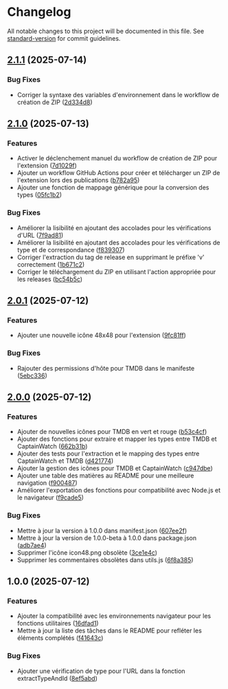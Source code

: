 # Changelog

All notable changes to this project will be documented in this file. See [standard-version](https://github.com/conventional-changelog/standard-version) for commit guidelines.

## [2.1.1](https://github.com/Vhivi/ChromeExt-CW-TMDB/compare/v2.1.0...v2.1.1) (2025-07-14)

### Bug Fixes

* Corriger la syntaxe des variables d'environnement dans le workflow de création de ZIP ([2d334d8](https://github.com/Vhivi/ChromeExt-CW-TMDB/commit/2d334d8b2e62f00e881d43f42f251b2e4a515d42))

## [2.1.0](https://github.com/Vhivi/ChromeExt-CW-TMDB/compare/v2.0.1...v2.1.0) (2025-07-13)

### Features

* Activer le déclenchement manuel du workflow de création de ZIP pour l'extension ([7d1029f](https://github.com/Vhivi/ChromeExt-CW-TMDB/commit/7d1029fa28007cf114c5380837697c0b99f9490d))
* Ajouter un workflow GitHub Actions pour créer et télécharger un ZIP de l'extension lors des publications ([b782a95](https://github.com/Vhivi/ChromeExt-CW-TMDB/commit/b782a95f544895cc2507f23b6fe2ada635394a0c))
* Ajouter une fonction de mappage générique pour la conversion des types ([05fc1b2](https://github.com/Vhivi/ChromeExt-CW-TMDB/commit/05fc1b2025611655877016e6473903a5916f7008))

### Bug Fixes

* Améliorer la lisibilité en ajoutant des accolades pour les vérifications d'URL ([7f9ad81](https://github.com/Vhivi/ChromeExt-CW-TMDB/commit/7f9ad8193e52ea74a3e6e609f41456e010627b00))
* Améliorer la lisibilité en ajoutant des accolades pour les vérifications de type et de correspondance ([f839307](https://github.com/Vhivi/ChromeExt-CW-TMDB/commit/f83930703a00658099763f83fe5281251ccb9664))
* Corriger l'extraction du tag de release en supprimant le préfixe 'v' correctement ([1b671c2](https://github.com/Vhivi/ChromeExt-CW-TMDB/commit/1b671c2616da7d685d9226d96d338c7bfacf477e))
* Corriger le téléchargement du ZIP en utilisant l'action appropriée pour les releases ([bc54b5c](https://github.com/Vhivi/ChromeExt-CW-TMDB/commit/bc54b5c78ee7562cc14f65957c4b796ecdd293ce))

## [2.0.1](https://github.com/Vhivi/ChromeExt-CW-TMDB/compare/v2.0.0...v2.0.1) (2025-07-12)

### Features

* Ajouter une nouvelle icône 48x48 pour l'extension ([9fc81ff](https://github.com/Vhivi/ChromeExt-CW-TMDB/commit/9fc81ff4070d332c68c96f40a3608ad6bef03498))

### Bug Fixes

* Rajouter des permissions d'hôte pour TMDB dans le manifeste ([5ebc336](https://github.com/Vhivi/ChromeExt-CW-TMDB/commit/5ebc3366b867f336e6c04db6373a874ce65ef0a7))

## [2.0.0](https://github.com/Vhivi/ChromeExt-CW-TMDB/compare/v1.0.0...v2.0.0) (2025-07-12)

### Features

* Ajouter de nouvelles icônes pour TMDB en vert et rouge ([b53c4cf](https://github.com/Vhivi/ChromeExt-CW-TMDB/commit/b53c4cfa187a6ed9f666d4e68c3ab0ab7ade6822))
* Ajouter des fonctions pour extraire et mapper les types entre TMDB et CaptainWatch ([662b31b](https://github.com/Vhivi/ChromeExt-CW-TMDB/commit/662b31b5f46fbef42ca914a5eb76e0d82e211595))
* Ajouter des tests pour l'extraction et le mapping des types entre CaptainWatch et TMDB ([d421774](https://github.com/Vhivi/ChromeExt-CW-TMDB/commit/d421774869e7958c47232020ff9688c06b6b3218))  
* Ajouter la gestion des icônes pour TMDB et CaptainWatch ([c947dbe](https://github.com/Vhivi/ChromeExt-CW-TMDB/commit/c947dbe1b5279a001cf576f9186c5faf445437f1))
* Ajouter une table des matières au README pour une meilleure navigation ([f900487](https://github.com/Vhivi/ChromeExt-CW-TMDB/commit/f900487896a243374511885aeba7281999556caf))
* Améliorer l'exportation des fonctions pour compatibilité avec Node.js et le navigateur ([f9cade5](https://github.com/Vhivi/ChromeExt-CW-TMDB/commit/f9cade5b4cb07162a594514fedfedf691b4a3f5f))  

### Bug Fixes

* Mettre à jour la version à 1.0.0 dans manifest.json ([607ee2f](https://github.com/Vhivi/ChromeExt-CW-TMDB/commit/607ee2f87921f8f06be8009dbea70c6266bf6112))
* Mettre à jour la version de 1.0.0-beta à 1.0.0 dans package.json ([adb7ae4](https://github.com/Vhivi/ChromeExt-CW-TMDB/commit/adb7ae4fecd10b641b7f1e79e3d43ad80e52ac33))
* Supprimer l'icône icon48.png obsolète ([3ce1e4c](https://github.com/Vhivi/ChromeExt-CW-TMDB/commit/3ce1e4ca1c1429f5a7ed5b754b3f96912132d662))
* Supprimer les commentaires obsolètes dans utils.js ([6f8a385](https://github.com/Vhivi/ChromeExt-CW-TMDB/commit/6f8a3857973233f8298eee02a9ce8a7f8032847b))

## 1.0.0 (2025-07-12)

### Features

* Ajouter la compatibilité avec les environnements navigateur pour les fonctions utilitaires ([16dfad1](https://github.com/Vhivi/ChromeExt-CW-TMDB/commit/16dfad17470c400adfd3d097d1e74020f4db9f6d))
* Mettre à jour la liste des tâches dans le README pour refléter les éléments complétés ([f41643c](https://github.com/Vhivi/ChromeExt-CW-TMDB/commit/f41643ce7b0618cbef7910f0581ae88327b56adb))

### Bug Fixes

* Ajouter une vérification de type pour l'URL dans la fonction extractTypeAndId ([8ef5abd](https://github.com/Vhivi/ChromeExt-CW-TMDB/commit/8ef5abdbc76f0e04c3f3cc513869d18670779875))
